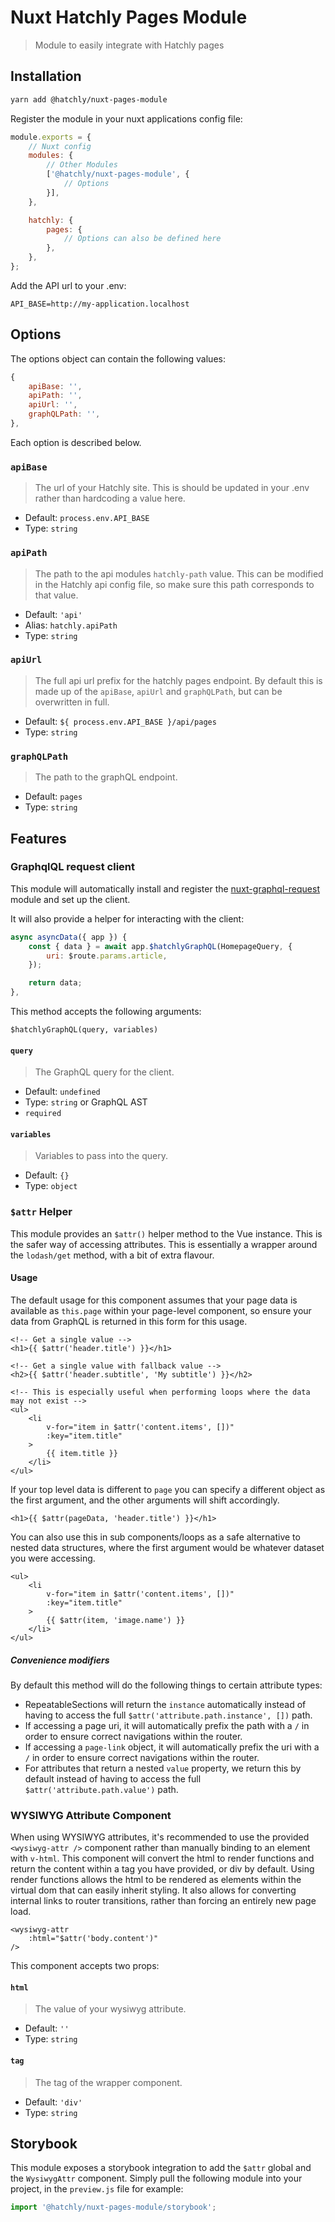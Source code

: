 # Nuxt Hatchly Pages Module

> Module to easily integrate with Hatchly pages

## Installation

```bash
yarn add @hatchly/nuxt-pages-module
```

Register the module in your nuxt applications config file:

```js
module.exports = {
    // Nuxt config
    modules: {
        // Other Modules
        ['@hatchly/nuxt-pages-module', {
            // Options
        }],
    },

    hatchly: {
        pages: {
            // Options can also be defined here
        },
    },
};
```

Add the API url to your .env:

```
API_BASE=http://my-application.localhost
```

## Options

The options object can contain the following values: 

```js
{
    apiBase: '',
    apiPath: '',
    apiUrl: '',
    graphQLPath: '',
},
```

Each option is described below.

### `apiBase`

> The url of your Hatchly site. This is should be updated in your .env rather than hardcoding a value here.

- Default: `process.env.API_BASE`
- Type: `string`

### `apiPath`

> The path to the api modules `hatchly-path` value. This can be modified in the Hatchly api config file, so make sure this path corresponds to that value.

- Default: `'api'`
- Alias: `hatchly.apiPath`
- Type: `string`

### `apiUrl`

> The full api url prefix for the hatchly pages endpoint. By default this is made up of the `apiBase`, `apiUrl` and `graphQLPath`, but can be overwritten in full.

- Default: `${ process.env.API_BASE }/api/pages`
- Type: `string`

### `graphQLPath`

> The path to the graphQL endpoint.

- Default: `pages`
- Type: `string`

## Features

### GraphqlQL request client

This module will automatically install and register the [nuxt-graphql-request](https://www.npmjs.com/package/nuxt-graphql-request) module and set up the client.

It will also provide a helper for interacting with the client:

```js
async asyncData({ app }) {
    const { data } = await app.$hatchlyGraphQL(HomepageQuery, {
        uri: $route.params.article,
    });

    return data;
},
```

This method accepts the following arguments:

`$hatchlyGraphQL(query, variables)`

#### `query`

> The GraphQL query for the client.

- Default: `undefined`
- Type: `string` or GraphQL AST
- `required`

#### `variables`

> Variables to pass into the query.

- Default: `{}`
- Type: `object`

### `$attr` Helper

This module provides an `$attr()` helper method to the Vue instance. This is the safer way of accessing attributes. This is essentially a wrapper around the `lodash/get` method, with a bit of extra flavour.

#### Usage

The default usage for this component assumes that your page data is available as `this.page` within your page-level component, so ensure your data from GraphQL is returned in this form for this usage.

```vue
<!-- Get a single value -->
<h1>{{ $attr('header.title') }}</h1>

<!-- Get a single value with fallback value -->
<h2>{{ $attr('header.subtitle', 'My subtitle') }}</h2>

<!-- This is especially useful when performing loops where the data may not exist -->
<ul>
    <li 
        v-for="item in $attr('content.items', [])" 
        :key="item.title"
    >
        {{ item.title }}
    </li>
</ul>
```

If your top level data is different to `page` you can specify a different object as the first argument, and the other arguments will shift accordingly.

```vue
<h1>{{ $attr(pageData, 'header.title') }}</h1>
```

You can also use this in sub components/loops as a safe alternative to nested data structures, where the first argument would be whatever dataset you were accessing.

```vue
<ul>
    <li 
        v-for="item in $attr('content.items', [])" 
        :key="item.title"
    >
        {{ $attr(item, 'image.name') }}
    </li>
</ul>
```

##### Convenience modifiers

By default this method will do the following things to certain attribute types:

- RepeatableSections will return the `instance` automatically instead of having to access the full `$attr('attribute.path.instance', [])` path.
- If accessing a page uri, it will automatically prefix the path with a `/` in order to ensure correct navigations within the router.
- If accessing a `page-link` object, it will automatically prefix the uri with a `/` in order to ensure correct navigations within the router.
- For attributes that return a nested `value` property, we return this by default instead of having to access the full `$attr('attribute.path.value')` path.

### WYSIWYG Attribute Component

When using WYSIWYG attributes, it's recommended to use the provided `<wysiwyg-attr />` component rather than manually binding to an element with `v-html`. This component will convert the html to render functions and return the content within a tag you have provided, or div by default. Using render functions allows the html to be rendered as elements within the virtual dom that can easily inherit styling. It also allows for converting internal links to router transitions, rather than forcing an entirely new page load.

```vue
<wysiwyg-attr
    :html="$attr('body.content')"
/>
```

This component accepts two props:

#### `html`

> The value of your wysiwyg attribute.

- Default: `''`
- Type: `string`

#### `tag`

> The tag of the wrapper component.

- Default: `'div'`
- Type: `string`

## Storybook

This module exposes a storybook integration to add the `$attr` global and the `WysiwygAttr` component. Simply pull the following module into your project, in the `preview.js` file for example:

```js
import '@hatchly/nuxt-pages-module/storybook';
``` 
